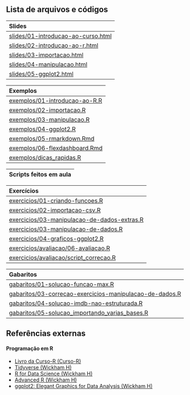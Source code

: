 
<!-- README.md is generated from README.Rmd. Please edit that file -->

<!-- ## Configuração inicial -->

<!-- #### Passo 1: Instalar pacotes -->

<!-- ```{r, eval=FALSE} -->

<!-- install.packages("remotes") -->

<!-- # instalar pacotes com bases de dados -->

<!-- remotes::install_github("curso-r/basesCursoR") -->

<!-- # instalar pacote da Curso-R -->

<!-- remotes::install_github("curso-r/CursoR") -->

<!-- # instalar pacotes que vamos usar durante o curso -->

<!-- CursoR::instalar_dependencias() -->

<!-- ``` -->

<!-- #### Passo 2: Criar um projeto do RStudio -->

<!-- Faça um projeto do RStudio para usar durante todo o curso e em seguida abra-o. -->

<!-- #### Passo 3: Baixar o material -->

<!-- Certifique que você está dentro do projeto criado no passo 2 e rode o código abaixo. -->

<!-- OBS: Assim que rodar o código abaixo, o programa vai pedir uma escolha de opções. -->

<!-- Escolha o número correspondente ao curso de Machine Learning com R! -->

<!-- ```{r, eval=FALSE} -->

<!-- # Baixar ou atualizar material do curso -->

<!-- CursoR::atualizar_material() -->

<!-- ``` -->

## Lista de arquivos e códigos

| Slides                                                                                                                                      |
| :------------------------------------------------------------------------------------------------------------------------------------------ |
| <a href='https://curso-r.github.io/intro-programacao-em-r-mestre/slides/01-introducao-ao-curso.html'>slides/01-introducao-ao-curso.html</a> |
| <a href='https://curso-r.github.io/intro-programacao-em-r-mestre/slides/02-introducao-ao-r.html'>slides/02-introducao-ao-r.html</a>         |
| <a href='https://curso-r.github.io/intro-programacao-em-r-mestre/slides/03-importacao.html'>slides/03-importacao.html</a>                   |
| <a href='https://curso-r.github.io/intro-programacao-em-r-mestre/slides/04-manipulacao.html'>slides/04-manipulacao.html</a>                 |
| <a href='https://curso-r.github.io/intro-programacao-em-r-mestre/slides/05-ggplot2.html'>slides/05-ggplot2.html</a>                         |

| Exemplos                                                                                                                          |
| :-------------------------------------------------------------------------------------------------------------------------------- |
| <a href='https://curso-r.github.io/intro-programacao-em-r-mestre/exemplos/01-introducao-ao-R.R'>exemplos/01-introducao-ao-R.R</a> |
| <a href='https://curso-r.github.io/intro-programacao-em-r-mestre/exemplos/02-importacao.R'>exemplos/02-importacao.R</a>           |
| <a href='https://curso-r.github.io/intro-programacao-em-r-mestre/exemplos/03-manipulacao.R'>exemplos/03-manipulacao.R</a>         |
| <a href='https://curso-r.github.io/intro-programacao-em-r-mestre/exemplos/04-ggplot2.R'>exemplos/04-ggplot2.R</a>                 |
| <a href='https://curso-r.github.io/intro-programacao-em-r-mestre/exemplos/05-rmarkdown.Rmd'>exemplos/05-rmarkdown.Rmd</a>         |
| <a href='https://curso-r.github.io/intro-programacao-em-r-mestre/exemplos/06-flexdashboard.Rmd'>exemplos/06-flexdashboard.Rmd</a> |
| <a href='https://curso-r.github.io/intro-programacao-em-r-mestre/exemplos/dicas_rapidas.R'>exemplos/dicas\_rapidas.R</a>          |

| Scripts feitos em aula |
| :--------------------- |

| Exercícios                                                                                                                                                    |
| :------------------------------------------------------------------------------------------------------------------------------------------------------------ |
| <a href='https://curso-r.github.io/intro-programacao-em-r-mestre/exercicios/01-criando-funcoes.R'>exercicios/01-criando-funcoes.R</a>                         |
| <a href='https://curso-r.github.io/intro-programacao-em-r-mestre/exercicios/02-importacao-csv.R'>exercicios/02-importacao-csv.R</a>                           |
| <a href='https://curso-r.github.io/intro-programacao-em-r-mestre/exercicios/03-manipulacao-de-dados-extras.R'>exercicios/03-manipulacao-de-dados-extras.R</a> |
| <a href='https://curso-r.github.io/intro-programacao-em-r-mestre/exercicios/03-manipulacao-de-dados.R'>exercicios/03-manipulacao-de-dados.R</a>               |
| <a href='https://curso-r.github.io/intro-programacao-em-r-mestre/exercicios/04-graficos-ggplot2.R'>exercicios/04-graficos-ggplot2.R</a>                       |
| <a href='https://curso-r.github.io/intro-programacao-em-r-mestre/exercicios/avaliacao/06-avaliacao.R'>exercicios/avaliacao/06-avaliacao.R</a>                 |
| <a href='https://curso-r.github.io/intro-programacao-em-r-mestre/exercicios/avaliacao/script_correcao.R'>exercicios/avaliacao/script\_correcao.R</a>          |

| Gabaritos                                                                                                                                                                             |
| :------------------------------------------------------------------------------------------------------------------------------------------------------------------------------------ |
| <a href='https://curso-r.github.io/intro-programacao-em-r-mestre/gabaritos/01-solucao-funcao-max.R'>gabaritos/01-solucao-funcao-max.R</a>                                             |
| <a href='https://curso-r.github.io/intro-programacao-em-r-mestre/gabaritos/03-correcao-exercicios-manipulacao-de-dados.R'>gabaritos/03-correcao-exercicios-manipulacao-de-dados.R</a> |
| <a href='https://curso-r.github.io/intro-programacao-em-r-mestre/gabaritos/04-solucao-imdb-nao-estruturada.R'>gabaritos/04-solucao-imdb-nao-estruturada.R</a>                         |
| <a href='https://curso-r.github.io/intro-programacao-em-r-mestre/gabaritos/05-solucao_importando_varias_bases.R'>gabaritos/05-solucao\_importando\_varias\_bases.R</a>                |

## Referências externas

#### Programação em R

  - [Livro da Curso-R (Curso-R)](https://livro.curso-r.com/)
  - [Tidyverse (Wickham H)](https://www.tidyverse.org/)
  - [R for Data Science (Wickham H)](https://r4ds.had.co.nz/)
  - [Advanced R (Wickham H)](https://adv-r.hadley.nz/)
  - [ggplot2: Elegant Graphics for Data Analysis (Wickham
    H)](https://ggplot2-book.org/)
